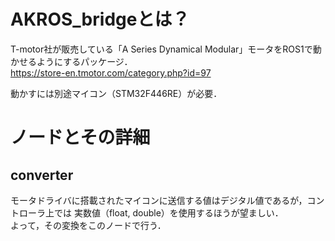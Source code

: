 # AKROS_bridgeとは？
T-motor社が販売している「A Series Dynamical Modular」モータをROS1で動かせるようにするパッケージ．  
https://store-en.tmotor.com/category.php?id=97

動かすには別途マイコン（STM32F446RE）が必要．

# ノードとその詳細
## converter
モータドライバに搭載されたマイコンに送信する値はデジタル値であるが，コントローラ上では
実数値（float, double）を使用するほうが望ましい．  
よって，その変換をこのノードで行う．  
